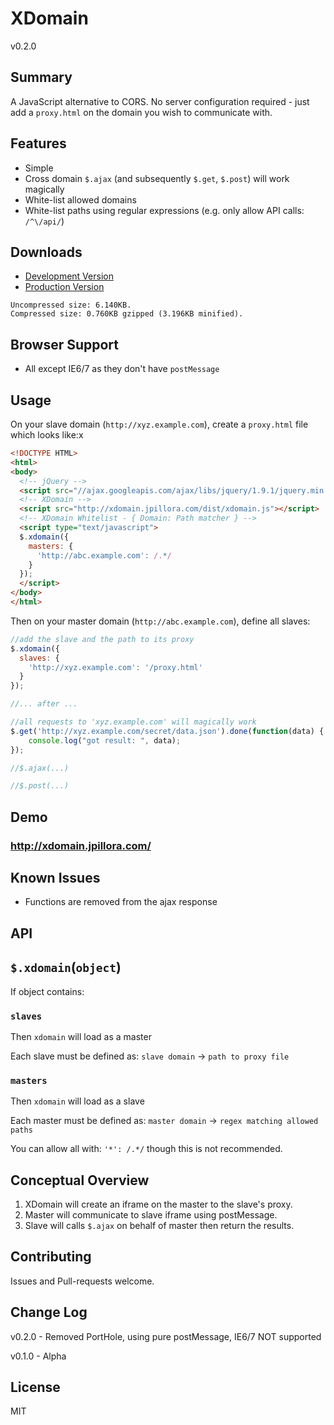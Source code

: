 XDomain
=====
v0.2.0

Summary
---

A JavaScript alternative to CORS. No server configuration required - just add a `proxy.html` on the domain you wish to communicate with.

Features
---

* Simple
* Cross domain `$.ajax` (and subsequently `$.get`, `$.post`) will work magically
* White-list allowed domains
* White-list paths using regular expressions (e.g. only allow API calls: `/^\/api/`)

Downloads
---

* [Development Version](http://xdomain.jpillora.com/dist/xdomain.js)
* [Production Version](http://xdomain.jpillora.com/dist/xdomain.min.js)

```
Uncompressed size: 6.140KB.
Compressed size: 0.760KB gzipped (3.196KB minified).
```

Browser Support
---

* All except IE6/7 as they don't have `postMessage`

Usage
---

On your slave domain (`http://xyz.example.com`), create a `proxy.html` file which looks like:x
  
``` html
<!DOCTYPE HTML>
<html>
<body>
  <!-- jQuery -->
  <script src="//ajax.googleapis.com/ajax/libs/jquery/1.9.1/jquery.min.js"></script>
  <!-- XDomain -->
  <script src="http://xdomain.jpillora.com/dist/xdomain.js"></script>
  <!-- XDomain Whitelist - { Domain: Path matcher } -->
  <script type="text/javascript">
  $.xdomain({
    masters: {
      'http://abc.example.com': /.*/
    }
  });
  </script>
</body>
</html>
```

Then on your master domain (`http://abc.example.com`), define all slaves:

``` javascript
//add the slave and the path to its proxy
$.xdomain({
  slaves: {
    'http://xyz.example.com': '/proxy.html'
  }
});

//... after ...

//all requests to 'xyz.example.com' will magically work
$.get('http://xyz.example.com/secret/data.json').done(function(data) {
    console.log("got result: ", data);
});

//$.ajax(...)

//$.post(...)

```

Demo
---

### http://xdomain.jpillora.com/

Known Issues
---
* Functions are removed from the ajax response

API
---

## `$.xdomain`(`object`)

If object contains:

### `slaves`

Then `xdomain` will load as a master

Each slave must be defined as: `slave domain` -> `path to proxy file` 

### `masters`

Then `xdomain` will load as a slave

Each master must be defined as: `master domain` -> `regex matching allowed paths` 

You can allow all with: `'*': /.*/` though this is not recommended.

Conceptual Overview
---

1. XDomain will create an iframe on the master to the slave's proxy.
2. Master will communicate to slave iframe using postMessage.
3. Slave will calls `$.ajax` on behalf of master then return the results.

Contributing
---
Issues and Pull-requests welcome.

Change Log
---

v0.2.0 - Removed PortHole, using pure postMessage, IE6/7 NOT supported

v0.1.0 - Alpha

License
---
MIT
